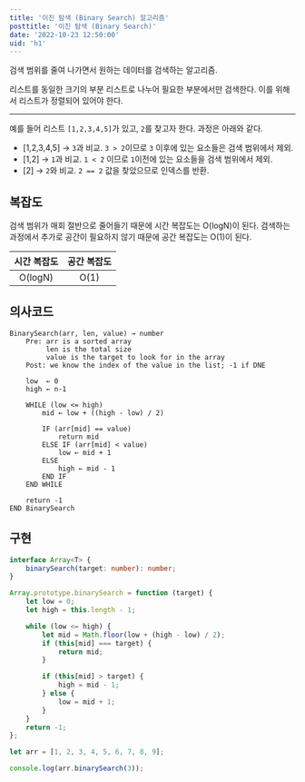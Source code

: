 ```yaml
---
title: '이진 탐색 (Binary Search) 알고리즘'
posttitle: '이진 탐색 (Binary Search)'
date: '2022-10-23 12:50:00'
uid: 'h1'
---
```


검색 범위를 줄여 나가면서 원하는 데이터를 검색하는 알고리즘.

리스트를 동일한 크기의 부분 리스트로 나누어 필요한 부분에서만 검색한다. 이를 위해서 리스트가 정렬되어 있어야 한다.

---

예를 들어 리스트 `[1,2,3,4,5]`가 있고, `2`를 찾고자 한다. 과정은 아래와 같다.

-   [1,2,3,4,5] → `3`과 비교. `3 > 2`이므로 `3` 이후에 있는 요소들은 검색 범위에서 제외.
-   [1,2] → `1`과 비교. `1 < 2` 이므로 `1`이전에 있는 요소들을 검색 범위에서 제외.
-   [2] → `2`와 비교. `2 == 2` 값을 찾았으므로 인덱스를 반환.

## 복잡도

검색 범위가 매회 절반으로 줄어들기 때문에 시간 복잡도는 O(logN)이 된다.
검색하는 과정에서 추가로 공간이 필요하지 않기 때문에 공간 복잡도는 O(1)이 된다.

| 시간 복잡도 | 공간 복잡도 |
| :---------: | :---------: |
|   O(logN)   |    O(1)     |

## 의사코드

```text
BinarySearch(arr, len, value) → number
    Pre: arr is a sorted array
         len is the total size
         value is the target to look for in the array
    Post: we know the index of the value in the list; -1 if DNE

    low  ← 0
    high ← n-1

    WHILE (low <= high)
        mid ← low + ((high - low) / 2)

        IF (arr[mid] == value)
            return mid
        ELSE IF (arr[mid] < value)
            low ← mid + 1
        ELSE
            high ← mid - 1
        END IF
    END WHILE

    return -1
END BinarySearch
```

## 구현

```ts
interface Array<T> {
    binarySearch(target: number): number;
}

Array.prototype.binarySearch = function (target) {
    let low = 0;
    let high = this.length - 1;

    while (low <= high) {
        let mid = Math.floor(low + (high - low) / 2);
        if (this[mid] === target) {
            return mid;
        }

        if (this[mid] > target) {
            high = mid - 1;
        } else {
            low = mid + 1;
        }
    }
    return -1;
};

let arr = [1, 2, 3, 4, 5, 6, 7, 8, 9];

console.log(arr.binarySearch(3));
```
